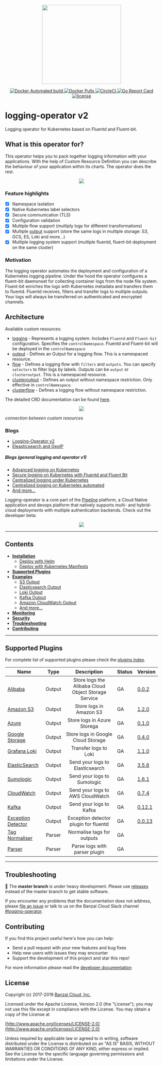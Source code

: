 <p align="center"><img src="docs/img/lo.svg" width="260"></p>
<p align="center">

  <a href="https://hub.docker.com/r/banzaicloud/logging-operator/">
    <img src="https://img.shields.io/docker/automated/banzaicloud/logging-operator.svg" alt="Docker Automated build">
  </a>

  <a href="https://hub.docker.com/r/banzaicloud/logging-operator/">
    <img src="https://img.shields.io/docker/pulls/banzaicloud/logging-operator.svg?style=shield" alt="Docker Pulls">
  </a>

  <a href="https://circleci.com/gh/banzaicloud/logging-operator">
    <img src="https://circleci.com/gh/banzaicloud/logging-operator.svg?style=shield" alt="CircleCI">
  </a>

  <a href="https://goreportcard.com/badge/github.com/banzaicloud/logging-operator">
    <img src="https://goreportcard.com/badge/github.com/banzaicloud/logging-operator" alt="Go Report Card">
  </a>

  <a href="https://github.com/banzaicloud/logging-operator/">
    <img src="https://img.shields.io/badge/license-Apache%20v2-orange.svg" alt="license">
  </a>

</p>


# logging-operator v2

Logging operator for Kubernetes based on Fluentd and Fluent-bit.


## What is this operator for?

This operator helps you to pack together logging information with your applications. With the help of Custom Resource Definition you can describe the behaviour of your application within its charts. The operator does the rest.

<p align="center"><img src="docs/img/logging_operator_flow.png" ></p>

### Feature highlights

- [x] Namespace isolation 
- [x] Native Kubernetes label selectors
- [x] Secure communication (TLS)
- [x] Configuration validation
- [x] Multiple flow support (multiply logs for different transformations)
- [x] Multiple [output](docs/plugins/outputs) support (store the same logs in multiple storage: S3, GCS, ES, Loki and more...)
- [x] Multiple logging system support (multiple fluentd, fluent-bit deployment on the same cluster)

### Motivation

The logging operator automates the deployment and configuration of a Kubernetes logging pipeline. Under the hood the operator configures a fluent-bit daemonset for collecting container logs from the node file system. Fluent-bit enriches the logs with Kubernetes metadata and transfers them to fluentd. Fluentd receives, filters and transfer logs to multiple outputs. Your logs will always be transferred on authenticated and encrypted channels.

## Architecture

Available custom resources:
- [logging](/docs/crds.md#loggings) - Represents a logging system. Includes `Fluentd` and `Fluent-bit` configuration. Specifies the `controlNamespace`. Fluentd and Fluent-bit will be deployed in the `controlNamespace`
- [output](/docs/crds.md#outputs-clusteroutputs) - Defines an Output for a logging flow. This is a namespaced resource.
- [flow](/docs/crds.md#flows-clusterflows) - Defines a logging flow with `filters` and `outputs`. You can specify `selectors` to filter logs by labels. Outputs can be `output` or `clusteroutput`.  This is a namespaced resource.
- [clusteroutput](/docs/crds.md#outputs-clusteroutputs) - Defines an output without namespace restriction. Only effective in `controlNamespace`.
- [clusterflow](/docs/crds.md#flows-clusterflows) - Defines a logging flow without namespace restriction.

The detailed CRD documentation can be found [here](/docs/crds.md).

<p align="center"><img src="docs/img/logging-operator-v2-architecture.png" ></p>

*connection between custom resources*

### Blogs
  - [Logging-Operator v2](https://banzaicloud.com/blog/logging-operator-v2/)
  - [Eleasticsearch and GeoIP](https://banzaicloud.com/blog/logging-operator-efk/)  

##### Blogs (general logging and operator v1)
  - [Advanced logging on Kubernetes](https://banzaicloud.com/blog/k8s-logging-advanced/)
  - [Secure logging on Kubernetes with Fluentd and Fluent Bit](https://banzaicloud.com/blog/k8s-logging-tls/)
  - [Centralized logging under Kubernetes](https://banzaicloud.com/blog/k8s-logging/)
  - [Centralized logging on Kubernetes automated](https://banzaicloud.com/blog/k8s-logging-operator/)
  - [And more...](https://banzaicloud.com/tags/logging/)


Logging-operator is a core part of the [Pipeline](https://beta.banzaicloud.io) platform, a Cloud Native application and devops platform that natively supports multi- and hybrid-cloud deployments with multiple authentication backends. Check out the developer beta:
 <p align="center">
   <a href="https://beta.banzaicloud.io">
   <img src="https://camo.githubusercontent.com/a487fb3128bcd1ef9fc1bf97ead8d6d6a442049a/68747470733a2f2f62616e7a6169636c6f75642e636f6d2f696d672f7472795f706970656c696e655f627574746f6e2e737667">
   </a>
 </p>

---

## Contents
- **[Installation](./docs/deploy/README.md)**
  - [Deploy with Helm](./docs/deploy/README.md#deploy-logging-operator-with-helm)
  - [Deploy with Kubernetes Manifests](./docs/deploy/README.md#deploy-logging-operator-from-kubernetes-manifests)
- **[Supported Plugins](#supported-plugins)**
- **[Examples](./docs)**
  - [S3 Output](./docs/example-s3.md)
  - [Elasticsearch Output](./docs/example-es-nginx.md)
  - [Loki Output](./docs/example-loki-nginx.md)
  - [Kafka Output](./docs/example-kafka-nginx.md)
  - [Amazon CloudWatch Output](./docs/example-cloudwatch-nginx.md)
  - [And more...](./docs/examples)
- **[Monitoring](./docs/logging-operator-monitoring.md)**
- **[Security](./docs/security/README.md)**
- **[Troubleshooting](#troubleshooting)**
- **[Contributing](#contributing)**
---


## Supported Plugins

For complete list of supported plugins please check the [plugins index](/docs/plugins/Readme.md).

| Name                                                    |  Type  |                                Description               | Status  | Version                                                                                 |
|---------------------------------------------------------|:------:|:--------------------------------------------------------:|---------|-----------------------------------------------------------------------------------------|
| [Alibaba](./docs/plugins/outputs/oss.md)                  | Output | Store logs the Alibaba Cloud Object Storage Service    |    GA   | [0.0.2](https://github.com/aliyun/fluent-plugin-oss)                                    |
| [Amazon S3](./docs/plugins/outputs/s3.md)                 | Output | Store logs in Amazon S3                                |    GA   | [1.2.0](https://github.com/fluent/fluent-plugin-s3/releases/tag/v1.1.11)               |
| [Azure](./docs/plugins/outputs/azurestore.md)             | Output | Store logs in Azure Storega                            |    GA   | [0.1.0](https://github.com/htgc/fluent-plugin-azurestorage/releases/tag/v0.1.0)         |
| [Google Storage](./docs/plugins/outputs/gcs.md)           | Output | Store logs in Google Cloud Storage                     |    GA   | [0.4.0](https://github.com/banzaicloud/fluent-plugin-gcs)                               |
| [Grafana Loki](./docs/plugins/outputs/loki.md)            | Output | Transfer logs to Loki                                  |    GA   | [1.1.0](https://github.com/grafana/loki/tree/master/fluentd/fluent-plugin-grafana-loki)   |
| [ElasticSearch](./docs/plugins/outputs/elasticsearch.md)  | Output | Send your logs to Elasticsearch                        |    GA   | [3.5.6](https://github.com/uken/fluent-plugin-elasticsearch/releases/tag/v3.5.6)        |
| [Sumologic](./docs/plugins/outputs/sumologic.md)          | Output | Send your logs to Sumologic                            |    GA   | [1.6.1](https://github.com/SumoLogic/fluentd-output-sumologic/releases/tag/1.6.1)       |
| [CloudWatch](./docs/plugins/outputs/cloudwatch.md)        | Output | Send your logs to AWS CloudWatch                       |    GA   | [0.7.4](https://github.com/fluent-plugins-nursery/fluent-plugin-cloudwatch-logs/releases/tag/v0.7.4) |
| [Kafka](./docs/plugins/outputs/kafka.md)                  | Output | Send your logs to Kafka                                |    GA   | [0.12.1](https://github.com/fluent/fluent-plugin-kafka/releases/tag/v0.12.1)            |
| [Exception Detector](./docs/plugins/outputs/detect_exceptions.md)| Output | Exception detector plugin for fluentd           |    GA   | [0.0.13](https://github.com/GoogleCloudPlatform/fluent-plugin-detect-exceptions/releases/tag/0.0.13) |
| [Tag Normaliser](./docs/plugins/filters/tagnormaliser.md) | Parser | Normalise tags for outputs                             |    GA   |                                                                                         |
| [Parser](./docs/plugins/filters/parser.md)                | Parser | Parse logs with parser plugin                          |    GA   |                                                                                         |

---

## Troubleshooting
:construction: The **master branch** is under heavy development. Please use [releases](https://github.com/banzaicloud/logging-operator/releases) instead of the master branch to get stable software.

If you encounter any problems that the documentation does not address, please [file an issue](https://github.com/banzaicloud/logging-operator/issues) or talk to us on the Banzai Cloud Slack channel [#logging-operator](https://slack.banzaicloud.io/).

## Contributing

If you find this project useful here's how you can help:

- Send a pull request with your new features and bug fixes
- Help new users with issues they may encounter
- Support the development of this project and star this repo!

For more information please read the [developer documentation](./docs/developers.md)

## License

Copyright (c) 2017-2019 [Banzai Cloud, Inc.](https://banzaicloud.com)

Licensed under the Apache License, Version 2.0 (the "License");
you may not use this file except in compliance with the License.
You may obtain a copy of the License at

[http://www.apache.org/licenses/LICENSE-2.0](http://www.apache.org/licenses/LICENSE-2.0)

Unless required by applicable law or agreed to in writing, software
distributed under the License is distributed on an "AS IS" BASIS,
WITHOUT WARRANTIES OR CONDITIONS OF ANY KIND, either express or implied.
See the License for the specific language governing permissions and
limitations under the License.

